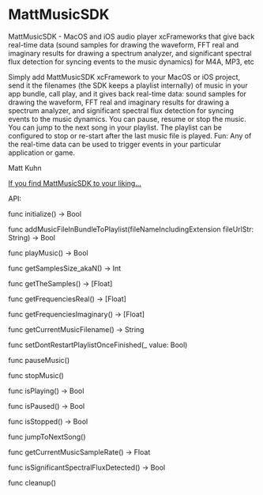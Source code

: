 # MattMusicSDK
MattMusicSDK - MacOS and iOS audio player xcFrameworks that give back real-time data (sound samples for drawing the waveform, FFT real and imaginary results for drawing a spectrum analyzer, and significant spectral flux detection for syncing events to the music dynamics) for M4A, MP3, etc

Simply add MattMusicSDK xcFramework to your MacOS or iOS project, send it the filenames (the SDK keeps a playlist internally) of music in your app bundle, call play, and it gives back real-time data: sound samples for drawing the waveform, FFT real and imaginary results for drawing a spectrum analyzer, and significant spectral flux detection for syncing events to the music dynamics. You can pause, resume or stop the music. You can jump to the next song in your playlist. The playlist can be configured to stop or re-start after the last music file is played. Fun: Any of the real-time data can be used to trigger events in your particular application or game.

Matt Kuhn

[If you find MattMusicSDK to your liking...](https://www.paypal.com/donate/?hosted_button_id=H3B7779F7KQMW)



API:

func initialize() -> Bool

func addMusicFileInBundleToPlaylist(fileNameIncludingExtension fileUrlStr: String) -> Bool 

func playMusic() -> Bool

func getSamplesSize_akaN() -> Int

func getTheSamples() -> [Float]

func getFrequenciesReal() -> [Float] 

func getFrequenciesImaginary() -> [Float] 
  
func getCurrentMusicFilename() -> String

func setDontRestartPlaylistOnceFinished(_ value: Bool) 

func pauseMusic()

func stopMusic()
 
func isPlaying() -> Bool

func isPaused() -> Bool

func isStopped() -> Bool

func jumpToNextSong() 

func getCurrentMusicSampleRate() -> Float

func isSignificantSpectralFluxDetected() -> Bool 

func cleanup()
 
